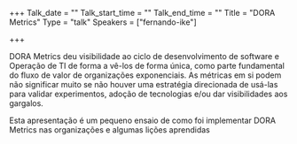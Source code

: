+++
Talk_date = ""
Talk_start_time = ""
Talk_end_time = ""
Title = "DORA Metrics"
Type = "talk"
Speakers = ["fernando-ike"]

+++

DORA Metrics deu visibilidade ao ciclo de desenvolvimento de software e Operação de TI de forma a vê-los de forma única, como parte fundamental do fluxo de valor de organizações exponenciais.  As métricas em si podem não significar muito se não houver uma estratégia direcionada de usá-las para validar experimentos, adoção de tecnologias e/ou dar visibilidades aos gargalos. 

Esta apresentação é um pequeno ensaio de como foi implementar DORA Metrics nas organizações e algumas lições aprendidas